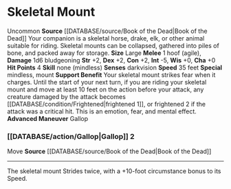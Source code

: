 ﻿---
charisma: '+0'
constitution: '+2'
dexterity: '+2'
hp: '4'
id: '43'
intelligence: '-5'
land_speed: '35'
max_speed: '35'
name: Skeletal Mount
rarity: Uncommon
sense:
- darkvision
size: Large
source: '[[DATABASE/source/Book of the Dead|Book of the Dead]]'
speed:
- 35 feet
strength: '+2'
strength_req: '2'
trait:
- '[[DATABASE/trait/Uncommon|Uncommon]]'
type: Animal Companion
wisdom: '+0'

---
# Skeletal Mount

<span class="trait-uncommon item-trait">Uncommon</span>
**Source** [[DATABASE/source/Book of the Dead|Book of the Dead]]
Your companion is a skeletal horse, drake, elk, or other animal suitable for riding. Skeletal mounts can be collapsed, gathered into piles of bone, and packed away for storage.
**Size** Large
**Melee** <span class="action-icon">1</span> hoof (agile), **Damage** 1d6 bludgeoning
**Str** +2, **Dex** +2, **Con** +2, **Int** -5, **Wis** +0, **Cha** +0
**Hit Points** 4
**Skill** none (mindless)
**Senses** darkvision
**Speed** 35 feet
**Special** mindless, mount
**Support Benefit** Your skeletal mount strikes fear when it charges. Until the start of your next turn, if you are riding your skeletal mount and move at least 10 feet on the action before your attack, any creature damaged by the attack becomes [[DATABASE/condition/Frightened|frightened 1]], or frightened 2 if the attack was a critical hit. This is an emotion, fear, and mental effect.
**Advanced Maneuver** Gallop

### [[DATABASE/action/Gallop|Gallop]] <span class="action-icon">2</span>

<span class="item-trait">Move</span>
**Source** [[DATABASE/source/Book of the Dead|Book of the Dead]]

---
The skeletal mount Strides twice, with a +10-foot circumstance bonus to its Speed.